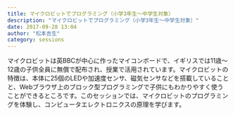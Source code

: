 ```yaml
---
title: マイクロビットでプログラミング（小学3年生～中学生対象）
description: "マイクロビットでプログラミング（小学3年生～中学生対象）"
date: 2017-09-28 13:04
author: "松本吉生"
category: sessions
---
```

マイクロビットは英BBCが中心に作ったマイコンボードで、イギリスでは11歳〜12歳の子供全員に無償で配布され、授業で活用されています。マイクロビットの特徴は、本体に25個のLEDや加速度センサ、磁気センサなどを搭載していることと、Webブラウザ上のブロック型プログラミングで子供にもわかりやすく使うことができるところです。このセッションでは、マイクロビットのプログラミングを体験し、コンピュータエレクトロニクスの原理を学びます。